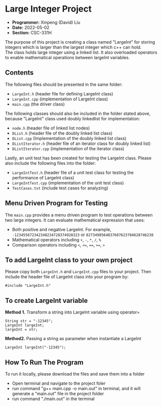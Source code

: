 # Large Integer Project

- **Programmer:** Xinpeng (David) Liu
- **Date:** 2022-05-02
- **Section:** CSC-331H

The purpose of this project is creating a class named "LargeInt" for storing integers which is larger than the largest integer which c++ can hold.
<br/>The class holds large integer using a linked list. It also overloaded operators to enable mathematical operations between largeInt variables.

## Contents

The following files should be presented in the same folder:
- `LargeInt.h` (header file for defining LargeInt class)
- `LargeInt.cpp` (implementation of LargeInt class)
- `main.cpp` (the driver class)

The following classes should also be included in the folder stated above, because "LargeInt" class used doubly linkedlist for implementation:
- `node.h` (header file of linked list nodes)
- `DList.h` (header file of the doubly linked list class)
- `DList.cpp` (Implementation of the doubly linked list class)
- `DListIterator.h` (header file of an iterator class for doubly linked list)
- `DListIterator.cpp` (implementation of the iterator class)

Lastly, an unit test has been created for testing the LargeInt class. Please also include the following files into the folder:
- `LargeIntTest.h` (header file of a unit test class for testing the performance of LargeInt class)
- `LargeIntTest.cpp` (implementation of the unit test class)
- `TestCases.txt` (include test cases for analyzing)

## Menu Driven Program for Testing

The `main.cpp` provides a menu driven program to test operations between two large integers. It can evaluate mathematical expression that uses:
- Both positive and negative LargeInt. For example, `-123455672342348234728374928323` or `8273498564837687623784628746238`
- Mathematical operators including `+`, `-`, `*`, `/`, `%`
- Comparison operators including `<`, `<=`, `==`, `>=`, `>`

## To add LargeInt class to your own project
Please copy both `LargeInt.h` and `LargeInt.cpp` files to your project. Then include the header file of LargeInt class into your program by:
```
#include "LargeInt.h"
```

## To create LargeInt variable

**Method 1.** Transform a string into LargeInt variable using operator=
```
String str = "-12345";
LargeInt largeInt;
largeInt = str;
```

**Method2.** Passing a string as parameter when instantiate a LargeInt
```
LargeInt largeInt("-12345");
```

## How To Run The Program
To run it locally, please download the files and save them into a folder
- Open terminal and navigate to the project foler
- run command "g++ main.cpp -o main.out" in terminal, and it will generate a "main.out" file in the project folder
- run command "./main.out" in the terminal








